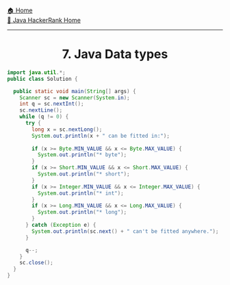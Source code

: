 [🏠 Home](../../../../README.md) <br/>
[🍵 Java HackerRank Home](../Java-HackerRank.md)

<hr/>

<h1 style="text-align: center">7. Java Data types</h1>

```java
import java.util.*;
public class Solution {

  public static void main(String[] args) {
    Scanner sc = new Scanner(System.in);
    int q = sc.nextInt();
    sc.nextLine();
    while (q != 0) {
      try {
        long x = sc.nextLong();
        System.out.println(x + " can be fitted in:");
        
        if (x >= Byte.MIN_VALUE && x <= Byte.MAX_VALUE) {
          System.out.println("* byte");
        }
        if (x >= Short.MIN_VALUE && x <= Short.MAX_VALUE) {
          System.out.println("* short");
        }
        if (x >= Integer.MIN_VALUE && x <= Integer.MAX_VALUE) {
          System.out.println("* int");
        }
        if (x >= Long.MIN_VALUE && x <= Long.MAX_VALUE) {
          System.out.println("* long");
        }
      } catch (Exception e) {
        System.out.println(sc.next() + " can't be fitted anywhere.");
      }

      q--;
    }
    sc.close();
  }
}
```